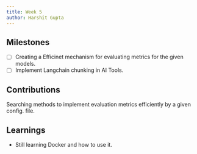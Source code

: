 ```yaml
---
title: Week 5
author: Harshit Gupta
---
```


## Milestones
- [ ] Creating a Efficinet mechanism for evaluating metrics for the given models.
- [ ] Implement Langchain chunking in AI Tools.

## Contributions
Searching methods to implement evaluation metrics efficiently by a given config. file.

## Learnings
- Still learning Docker and how to use it.